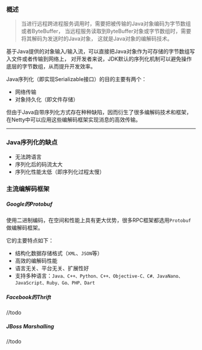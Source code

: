 ### 概述

>当进行远程跨进程服务调用时，需要把被传输的Java对象编码为字节数组或者ByteBuffer，
当远程服务读取到ByteBuffer对象或字节数组时，需要将其解码为发送时的Java对象，
这就是Java对象的编解码技术。


基于Java提供的对象输入/输入流，可以直接把Java对象作为可存储的字节数组写入文件或者传输到网络上，
对开发者来说，JDK默认的序列化机制可以避免操作底层的字节数组，从而提升开发效率。

Java序列化（即实现Serializable接口）的目的主要有两个：

* 网络传输
* 对象持久化（即文件存储）

但由于Java自带序列化方式存在种种缺陷，因而衍生了很多编解码技术和框架，在Netty中可以应用这些编解码框架实现消息的高效传输。

---
### Java序列化的缺点

* 无法跨语言
* 序列化后的码流太大
* 序列化性能太低（即序列化过程太慢）

### 主流编解码框架

##### Google的Protobuf

使用二进制编码，在空间和性能上具有更大优势，很多RPC框架都选用`Protobuf`做编解码框架。

它的主要特点如下：

* 结构化数据存储格式（`XML`、`JSON`等）
* 高效的编解码性能
* 语言无关、平台无关、扩展性好
* 支持多种语言：`Java、C++、Python、C++、Objective-C、C#、JavaNano、JavaScript、Ruby、Go、PHP、Dart`

##### Facebook的Thrift
//todo

##### JBoss Marshalling
//todo